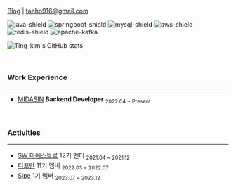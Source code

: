
[Blog](https://ting-kim.tistory.com/) | taeho916@gmail.com

![java-shield]
![springboot-shield]
![mysql-shield]
![aws-shield]
![redis-shield]
![apache-kafka]

![Ting-kim's GitHub stats](https://github-readme-stats.vercel.app/api?username=ting-kim&show_icons=true&theme=tokyonight)

<br>

### Work Experience
---
- [MIDASIN](https://midasit.notion.site/MIDAS-IN-a9fffb2e45fb4519bfb7ae69e032f1f9) **Backend Developer**  <sub>2022.04 ~ Present</sub>

<br>

### Activities
---
- [SW 마에스트로](https://swmaestro.org/sw/main/main.do) 12기 멘티  <sub>2021.04 ~ 2021.12</sub>
- [디프만](https://www.depromeet.com/) 11기 멤버  <sub>2022.03 ~ 2022.07</sub>
- [Sipe](https://sipe.team/) 1기 멤버 <sub>2023.07 ~ 2023.12</sub>

<!-- MARKDOWN LINKS & IMAGES -->
<!-- https://www.markdownguide.org/basic-syntax/#reference-style-links -->

[firebase-shield]: https://img.shields.io/badge/Firebase-FFCA28.svg?&style=for-the-badge&logo=Firebase&logoColor=white
[s3-shield]: https://img.shields.io/badge/AmazonS3-569A31.svg?&style=for-the-badge&logo=AmazonS3&logoColor=white
[aws-shield]: https://img.shields.io/badge/AmazonAWS-232F3E.svg?&style=for-the-badge&logo=AmazonAWS&logoColor=white
[mysql-shield]: https://img.shields.io/badge/MySQL-569A31.svg?&style=for-the-badge&logo=MySQL&logoColor=white
[springboot-shield]: https://img.shields.io/badge/SpringBoot-6DB33F.svg?&style=for-the-badge&logo=SpringBoot&logoColor=white
[java-shield]: https://img.shields.io/badge/java-%23ED8B00.svg?style=for-the-badge&logo=java&logoColor=white
[redis-shield]: https://img.shields.io/badge/redis-%23DD0031.svg?style=for-the-badge&logo=redis&logoColor=white
[python-shield]: https://img.shields.io/badge/python-3670A0?style=for-the-badge&logo=python&logoColor=ffdd54
[django-shield]: https://img.shields.io/badge/django-%23092E20.svg?style=for-the-badge&logo=django&logoColor=white
[flask-shield]: https://img.shields.io/badge/flask-%23000.svg?style=for-the-badge&logo=flask&logoColor=white
[apache-kafka]: https://img.shields.io/badge/Apache_Kafka-231F20?style=for-the-badge&logo=apache-kafka&logoColor=white
<!--
**Ting-Kim/Ting-Kim** is a ✨ _special_ ✨ repository because its `README.md` (this file) appears on your GitHub profile.

Here are some ideas to get you started:

- 🔭 I’m currently working on ...
- 🌱 I’m currently learning ...
- 👯 I’m looking to collaborate on ...
- 🤔 I’m looking for help with ...
- 💬 Ask me about ...
- 📫 How to reach me: ...
- 😄 Pronouns: ...
- ⚡ Fun fact: ...
-->
